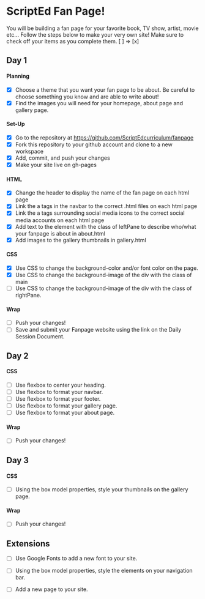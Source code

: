 # ScriptEd Fan Page!
You will be building a fan page for your favorite book, TV show, artist, movie etc... Follow the steps below to make your very own site! 
Make sure to check off your items as you complete them. [ ] => [x]


## Day 1
#### Planning
- [X] Choose a theme that you want your fan page to be about. Be careful to choose something you know and are able to write about!
- [X] Find the images you will need for your homepage, about page and gallery page.
#### Set-Up
- [X] Go to the repository at https://github.com/ScriptEdcurriculum/fanpage
- [X] Fork this repository to your github account and clone to a new workspace
- [X] Add, commit, and push your changes
- [X] Make your site live on gh-pages
#### HTML
- [X] Change the header to display the name of the fan page on each html page
- [X] Link the a tags in the navbar to the correct .html files on each html page
- [X] Link the a tags surrounding social media icons to the correct social media accounts on each html page
- [X] Add text to the element with the class of leftPane to describe who/what your fanpage is about in about.html
- [X] Add images to the gallery thumbnails in gallery.html
#### CSS
- [X] Use CSS to change the background-color and/or font color on the page.
- [X] Use CSS to change the background-image of the div with the class of main
- [ ] Use CSS to change the background-image of the div with the class of rightPane.

#### Wrap
- [ ] Push your changes!
- [ ] Save and submit your Fanpage website using the link on the Daily Session Document.

## Day 2
#### CSS
- [ ] Use flexbox to center your heading. 
- [ ] Use flexbox to format your navbar.
- [ ] Use flexbox to format your footer.
- [ ] Use flexbox to format your gallery page. 
- [ ] Use flexbox to format your about page. 

#### Wrap
- [ ] Push your changes!

## Day 3
#### CSS
- [ ] Using the box model properties, style your thumbnails on the gallery page. 

#### Wrap
- [ ] Push your changes!

## Extensions
- [ ] Use Google Fonts to add a new font to your site.
- [ ] Using the box model properties, style the elements on your navigation bar.
- [ ] Add a new page to your site.

